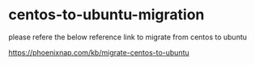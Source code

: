 # centos-to-ubuntu-migration

please refere the below reference link to migrate from centos to ubuntu

https://phoenixnap.com/kb/migrate-centos-to-ubuntu
